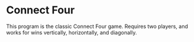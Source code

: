 Connect Four
===========

This program is the classic Connect Four game. Requires two players, and works for wins vertically, horizontally, and diagonally.  
